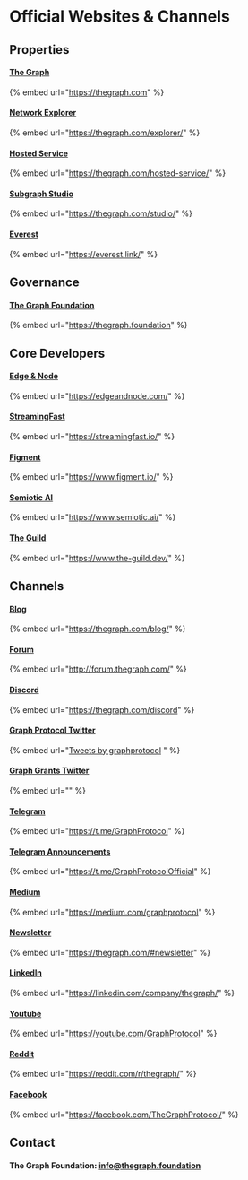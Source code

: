 # Official Websites & Channels

## Properties

#### [The Graph](https://thegraph.com/)

{% embed url="https://thegraph.com" %}

#### [Network Explorer](https://thegraph.com/explorer/)

{% embed url="https://thegraph.com/explorer/" %}

#### [Hosted Service](https://thegraph.com/hosted-service/)

{% embed url="https://thegraph.com/hosted-service/" %}

#### [Subgraph Studio](https://thegraph.com/studio/)

{% embed url="https://thegraph.com/studio/" %}

#### [Everest](https://everest.link/)

{% embed url="https://everest.link/" %}


## Governance

#### [The Graph Foundation](https://thegraph.foundation)

{% embed url="https://thegraph.foundation" %}


## Core Developers

#### [Edge & Node](https://edgeandnode.com/)

{% embed url="https://edgeandnode.com/" %}

#### [StreamingFast](https://streamingfast.io/)

{% embed url="https://streamingfast.io/" %}

#### [Figment](https://www.figment.io/)

{% embed url="https://www.figment.io/" %}

#### [Semiotic AI](https://www.semiotic.ai/)

{% embed url="https://www.semiotic.ai/" %}

#### [The Guild](https://www.the-guild.dev/)

{% embed url="https://www.the-guild.dev/" %}


## Channels

#### [Blog](https://thegraph.com/blog/)

{% embed url="https://thegraph.com/blog/" %}

#### [Forum](http://forum.thegraph.com/)

{% embed url="http://forum.thegraph.com/" %}

#### [Discord](https://thegraph.com/discord)

{% embed url="https://thegraph.com/discord" %}

#### [Graph Protocol Twitter](https://twitter.com/graphprotocol)

{% embed url="<a class="twitter-timeline" data-height="300" href="https://twitter.com/graphprotocol?ref_src=twsrc%5Etfw">Tweets by graphprotocol</a> <script async src="https://platform.twitter.com/widgets.js" charset="utf-8"></script>" %}

#### [Graph Grants Twitter](https://twitter.com/graphgrants)

{% embed url="" %}

#### [Telegram](https://t.me/GraphProtocol)

{% embed url="https://t.me/GraphProtocol" %}

#### [Telegram Announcements](https://t.me/GraphProtocolOfficial)

{% embed url="https://t.me/GraphProtocolOfficial" %}

#### [Medium](https://medium.com/graphprotocol)

{% embed url="https://medium.com/graphprotocol" %}

#### [Newsletter](https://thegraph.com/#newsletter)

{% embed url="https://thegraph.com/#newsletter" %}

#### [LinkedIn](https:/linkedin.com/company/thegraph/)

{% embed url="https://linkedin.com/company/thegraph/" %}

#### [Youtube](https://youtube.com/GraphProtocol)

{% embed url="https://youtube.com/GraphProtocol" %}

#### [Reddit](https://reddit.com/r/thegraph/)

{% embed url="https://reddit.com/r/thegraph/" %}

#### [Facebook](https://facebook.com/TheGraphProtocol/)

{% embed url="https://facebook.com/TheGraphProtocol/" %}


## Contact

#### The Graph Foundation: [info@thegraph.foundation](mailto:%20info@thegraph.foundation)